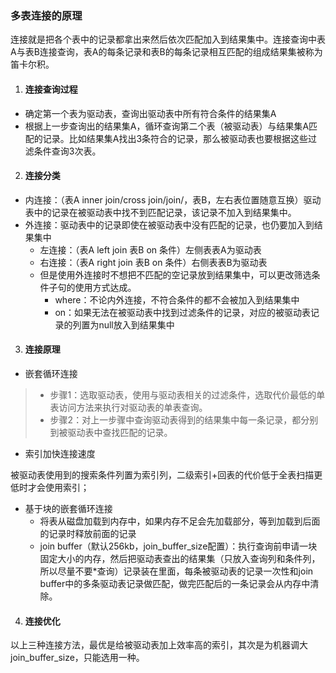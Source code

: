 ### 多表连接的原理

连接就是把各个表中的记录都拿出来然后依次匹配加入到结果集中。连接查询中表A与表B连接查询，表A的每条记录和表B的每条记录相互匹配的组成结果集被称为笛卡尔积。

1. #### 连接查询过程

- 确定第一个表为驱动表，查询出驱动表中所有符合条件的结果集A
- 根据上一步查询出的结果集A，循环查询第二个表（被驱动表）与结果集A匹配的记录。比如结果集A找出3条符合的记录，那么被驱动表也要根据这些过滤条件查询3次表。

2. #### 连接分类

- 内连接：（表A inner join/cross join/join/，表B，左右表位置随意互换）驱动表中的记录在被驱动表中找不到匹配记录，该记录不加入到结果集中。
- 外连接：驱动表中的记录即使在被驱动表中没有匹配的记录，也仍要加入到结果集中
  - 左连接：（表A left join 表B on 条件）左侧表表A为驱动表
  - 右连接：（表A right join 表B on 条件）右侧表表B为驱动表
  - 但是使用外连接时不想把不匹配的空记录放到结果集中，可以更改筛选条件子句的使用方式达成。
    - where：不论内外连接，不符合条件的都不会被加入到结果集中
    - on：如果无法在被驱动表中找到过滤条件的记录，对应的被驱动表记录的列置为null放入到结果集中

3. #### 连接原理

- 嵌套循环连接

> - 步骤1：选取驱动表，使用与驱动表相关的过滤条件，选取代价最低的单表访问方法来执行对驱动表的单表查询。
> - 步骤2：对上一步骤中查询驱动表得到的结果集中每一条记录，都分别到被驱动表中查找匹配的记录。

- 索引加快连接速度

被驱动表使用到的搜索条件列置为索引列，二级索引+回表的代价低于全表扫描更低时才会使用索引；

- 基于块的嵌套循环连接
  - 将表从磁盘加载到内存中，如果内存不足会先加载部分，等到加载到后面的记录时释放前面的记录
  - join buffer（默认256kb，join_buffer_size配置）：执行查询前申请一块固定大小的内存，然后把驱动表查出的结果集（只放入查询列和条件列，所以尽量不要*查询）记录装在里面，每条被驱动表的记录一次性和join buffer中的多条驱动表记录做匹配，做完匹配后的一条记录会从内存中清除。

4. #### 连接优化

以上三种连接方法，最优是给被驱动表加上效率高的索引，其次是为机器调大join_buffer_size，只能选用一种。